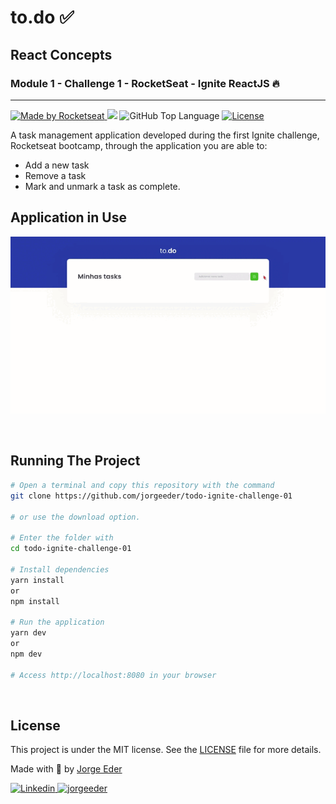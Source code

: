 # to.do  ✅
## React Concepts
### Module 1 - Challenge 1 - RocketSeat - Ignite ReactJS 🔥
---
<p>
  <a href="https://rocketseat.com.br">
    <img alt="Made by Rocketseat" src="https://img.shields.io/badge/made%20by-Rocketseat-blueviolet?style=plastic">
  </a>
  <img src="https://img.shields.io/badge/solved%20by-Jorge%20Eder-blueviolet?style=plastic">
  <img alt="GitHub Top Language" src="https://img.shields.io/github/languages/top/jorgeeder/todo-ignite-challenge-01?color=blue&style=plastic">
  <a href="https://opensource.org/licenses/MIT">
    <img alt="License" src="https://img.shields.io/badge/license-MIT-brightgreen?style=plastic">
  </a>
</p>

A task management application developed during the first Ignite challenge, Rocketseat bootcamp, through the application you are able to:

- Add a new task
- Remove a task
- Mark and unmark a task as complete.

## Application in Use

![Application in Use](public/preview.gif)

<br>

## Running The Project

```bash
# Open a terminal and copy this repository with the command
git clone https://github.com/jorgeeder/todo-ignite-challenge-01

# or use the download option.

# Enter the folder with
cd todo-ignite-challenge-01

# Install dependencies
yarn install
or
npm install

# Run the application
yarn dev
or 
npm dev

# Access http://localhost:8080 in your browser
```

<br>

## License

This project is under the MIT license. See the [LICENSE](/LICENSE) file for more details.

Made with 💜 by [Jorge Eder](https://github.com/jorgeeder)

<p>
  <a href="https://www.linkedin.com/in/jorgeeder/">
      <img alt="Linkedin" src="https://img.shields.io/badge/-Jorge%20Eder-blue?style=plastic&logo=linkedin&link=https://www.linkedin.com/in/jorgeeder/">
  </a>
  <a href = "mailto:jorgeeder.dev@gmail.com">
  <img alt="jorgeeder" src="https://img.shields.io/badge/-jorgeeder.dev@gmail.com-ff512f?style=plastic&logo=Gmail&logoColor=white&link=mailto:jorgeeder.dev@gmail.com">
  </a>
</p>

